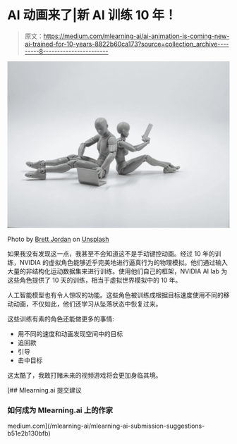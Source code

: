 # AI 动画来了|新 AI 训练 10 年！

> 原文：<https://medium.com/mlearning-ai/ai-animation-is-coming-new-ai-trained-for-10-years-8822b60ca173?source=collection_archive---------8----------------------->

![](img/8b49e32754281e10050c2c428d491967.png)

Photo by [Brett Jordan](https://unsplash.com/@brett_jordan?utm_source=medium&utm_medium=referral) on [Unsplash](https://unsplash.com?utm_source=medium&utm_medium=referral)

如果我没有发现这一点，我甚至不会知道这不是手动键控动画。经过 10 年的训练，NVIDIA 的虚拟角色能够近乎完美地进行逼真行为的物理模拟。他们通过输入大量的非结构化运动数据集来进行训练。使用他们自己的框架，NVIDIA AI lab 为这些角色提供了 10 天的训练，相当于虚拟世界模拟中的 10 年。

人工智能模型也有令人惊叹的功能。这些角色被训练成根据目标速度使用不同的移动动画，不仅如此，他们还学习从坠落状态中恢复过来。

这些训练有素的角色还能做更多的事情:

*   用不同的速度和动画发现空间中的目标
*   追回款
*   引导
*   击中目标

这太酷了，我敢打赌未来的视频游戏将会更加身临其境。

[](/mlearning-ai/mlearning-ai-submission-suggestions-b51e2b130bfb) [## Mlearning.ai 提交建议

### 如何成为 Mlearning.ai 上的作家

medium.com](/mlearning-ai/mlearning-ai-submission-suggestions-b51e2b130bfb)